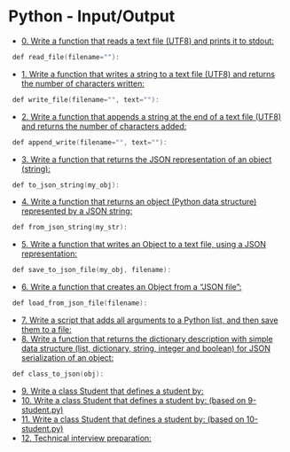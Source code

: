 # Python - Input/Output

- [0. Write a function that reads a text file (UTF8) and prints it to stdout:](0-read_file.py)
```c
 def read_file(filename=""):
```

- [1. Write a function that writes a string to a text file (UTF8) and returns the number of characters written:](1-write_file.py)
```c
 def write_file(filename="", text=""):
```

- [2. Write a function that appends a string at the end of a text file (UTF8) and returns the number of characters added:](2-append_write.py)
```c
 def append_write(filename="", text=""):
```

- [3. Write a function that returns the JSON representation of an object (string):](3-to_json_string.py)
```c
 def to_json_string(my_obj):
```

- [4. Write a function that returns an object (Python data structure) represented by a JSON string:](4-from_json_string.py)
```c
 def from_json_string(my_str):
```

- [5. Write a function that writes an Object to a text file, using a JSON representation:](5-save_to_json_file.py)
```c
 def save_to_json_file(my_obj, filename):
```

- [6. Write a function that creates an Object from a “JSON file”:](6-load_from_json_file.py)
```c
 def load_from_json_file(filename):
```

- [7. Write a script that adds all arguments to a Python list, and then save them to a file:](7-add_item.py)
- [8. Write a function that returns the dictionary description with simple data structure (list, dictionary, string, integer and boolean) for JSON serialization of an object:](8-class_to_json.py)
```c
 def class_to_json(obj):
```

- [9. Write a class Student that defines a student by:](9-student.py)
- [10. Write a class Student that defines a student by: (based on 9-student.py)](10-student.py)
- [11. Write a class Student that defines a student by: (based on 10-student.py)](11-student.py)
- [12. Technical interview preparation:](12-pascal_triangle.py)